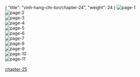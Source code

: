 { "title": "vinh-hang-chi-ton/chapter-24", "weight": 24 }
<img src="vinh-hang-chi-ton_0024_01-7382b7f5f1bf2e2f5452e123bf8af610.webp" alt="page-1" origin="https://1.bp.blogspot.com/-zZ6wrVeZyaE/WUNcYdt6rgI/AAAAAAAAj4o/bVxMIaH7Fy0tL14VI2gPU3c5HhRHGC6rACHMYCw/s0/1.jpg"><br/>
<img src="vinh-hang-chi-ton_0024_02-63f28539d9188420ceba1c695640955a.webp" alt="page-2" origin="https://1.bp.blogspot.com/-tZgBL9Aa2oA/WUNcaOwD_xI/AAAAAAAAj4s/ApRgNq-zHCwRPbPp1Cnmiln-BEBDGbnMgCHMYCw/s0/2.jpg"><br/>
<img src="vinh-hang-chi-ton_0024_03-5c16828032e092e063561cecb07052d0.webp" alt="page-3" origin="https://1.bp.blogspot.com/-CXa9qkdI45A/WUNcbJvFuaI/AAAAAAAAj4w/W5oi6CjFW7g59aYmdhRW9c6Y8EB2awmEQCHMYCw/s0/3.jpg"><br/>
<img src="vinh-hang-chi-ton_0024_04-b8765fd44f8b85bef916d1793e3df6ff.webp" alt="page-4" origin="https://1.bp.blogspot.com/-oU1lyqpT1KA/WUNcccN4OBI/AAAAAAAAj40/VnjjC0KIR7courIsuKfdneFYElT06aLrgCHMYCw/s0/4.jpg"><br/>
<img src="vinh-hang-chi-ton_0024_05-f363fd01aadaa1264887d37e0407ff43.webp" alt="page-5" origin="https://1.bp.blogspot.com/-xxkMC76_Bzk/WUNcdtMjttI/AAAAAAAAj44/CNwqXXu8hgQPEv5zcMUuIVgQpJZmAz8wgCHMYCw/s0/5.jpg"><br/>
<img src="vinh-hang-chi-ton_0024_06-cb6f32f0db7d160620255987e943faa9.webp" alt="page-6" origin="https://1.bp.blogspot.com/-IBqnQB7bFuY/WUNce6OaoJI/AAAAAAAAj48/_T9caTrLJXY7KbeoUN5te6DXezdaJqLCgCHMYCw/s0/6.jpg"><br/>
<img src="vinh-hang-chi-ton_0024_07-6f899795f19bfbecb263a0ef970f78f1.webp" alt="page-7" origin="https://1.bp.blogspot.com/-dwKwcRkG2ug/WUNcgTVRvoI/AAAAAAAAj5A/T6IK6prBVJMwW4G5DlqTC7JfOhynA77hQCHMYCw/s0/7.jpg"><br/>
<img src="vinh-hang-chi-ton_0024_08-62e5f8efc95cb5131960df0681744441.webp" alt="page-8" origin="https://1.bp.blogspot.com/--2gskeLz7TQ/WUNciUPicXI/AAAAAAAAj5E/oi9u129v9p0US-P1Tls4k6U43MY3Ho3-wCHMYCw/s0/8.jpg"><br/>
<img src="vinh-hang-chi-ton_0024_09-17a52beac80c17cf7c1d86366d495db7.webp" alt="page-9" origin="https://1.bp.blogspot.com/-pJDAWKKyOCM/WUNcj3eKbdI/AAAAAAAAj5I/R1-HzbiOk9khIZ7khJdghWbMB1KmmzwUACHMYCw/s0/9.jpg"><br/>
<img src="vinh-hang-chi-ton_0024_10-ac348e1bc7bfa4b05fa7f5e5b9130663.webp" alt="page-10" origin="https://1.bp.blogspot.com/-QjL2r5KzDks/WUNcp-ElqhI/AAAAAAAAj5M/J7k0L1TKTLEoXHC8Y7dm00fbr2i3aBdXQCHMYCw/s0/10.jpg"><br/>
<img src="vinh-hang-chi-ton_0024_11-5cd20d7a88cefde0af7eb3edda8087fa.webp" alt="page-11" origin="https://1.bp.blogspot.com/-I6jXEFNsBxQ/WUNcrmRfQPI/AAAAAAAAj5Q/pC5kV-poE9ElFE8Mghv9vVHrsSG-6SPrACHMYCw/s0/11.jpg"><br/>
<br/><a class="nextchap" href="/vinh-hang-chi-ton/chapter-25">chapter-25</a>
